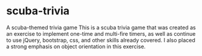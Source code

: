 # scuba-trivia
A scuba-themed trivia game
This is a scuba trivia game that was created as an exercise to implement one-time and multi-fire timers,
as well as continue to use jQuery, bootstrap, css, and other skills already covered. I also placed a
strong emphasis on object orientation in this exercise.
